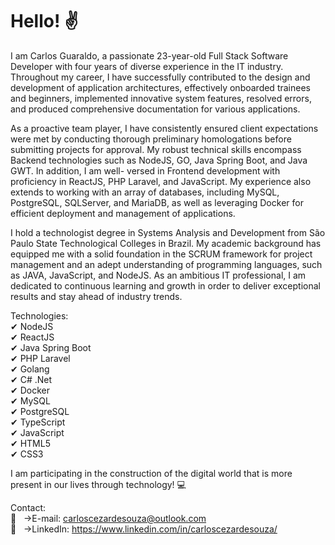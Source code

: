 # Hello! ✌️

I am Carlos Guaraldo, a passionate 23-year-old Full Stack Software Developer with four years of diverse experience in the IT industry. Throughout my career, I have successfully contributed to the design and development of application architectures, effectively onboarded trainees and beginners, implemented innovative system features, resolved errors, and produced comprehensive documentation for various applications.

As a proactive team player, I have consistently ensured client expectations were met by conducting thorough preliminary homologations before submitting projects for approval. My robust technical skills encompass Backend technologies such as NodeJS, GO, Java Spring Boot, and Java GWT. In addition, I am well- versed in Frontend development with proficiency in ReactJS, PHP Laravel, and JavaScript. My experience also extends to working with an array of databases, including MySQL, PostgreSQL, SQLServer, and MariaDB, as well as leveraging Docker for efficient deployment and management of applications.

I hold a technologist degree in Systems Analysis and Development from São Paulo State Technological Colleges in Brazil. My academic background has equipped me with a solid foundation in the SCRUM framework for project management and an adept understanding of programming languages, such as JAVA, JavaScript, and NodeJS. As an ambitious IT professional, I am dedicated to continuous learning and growth in order to deliver exceptional results and stay ahead of industry trends.

Technologies:
<br/>✔ NodeJS
<br/>✔ ReactJS
<br/>✔ Java Spring Boot
<br/>✔ PHP Laravel
<br/>✔ Golang
<br/>✔ C# .Net
<br/>✔ Docker
<br/>✔ MySQL
<br/>✔ PostgreSQL
<br/>✔ TypeScript
<br/>✔ JavaScript
<br/>✔ HTML5
<br/>✔ CSS3

I am participating in the construction of the digital world that is more present in our lives through technology! 💻

Contact:
<br/> :email: &nbsp; ->E-mail: carloscezardesouza@outlook.com
<br/> :link: &nbsp; ->LinkedIn: https://www.linkedin.com/in/carloscezardesouza/
